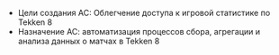- Цели создания АС: Облегчение доступа к игровой статистике по Tekken 8
- Назначение АС: автоматизация процессов сбора, агрегации и анализа данных о матчах в Tekken 8
